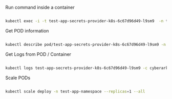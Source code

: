 
Run command inside a container
```bash

kubectl exec -i -t test-app-secrets-provider-k8s-6c67d96d49-l9sm9  -n test-app-namespace --container test-app env
```

Get POD information
```bash

kubectl describe pod/test-app-secrets-provider-k8s-6c67d96d49-l9sm9 -n test-app-namespace
```

Get Logs from POD / Container
```bash

kubectl logs test-app-secrets-provider-k8s-6c67d96d49-l9sm9 -c cyberark-secrets-provider-for-k8s -n test-app-namespace
```

Scale PODs 
```bash

kubectl scale deploy -n test-app-namespace --replicas=1 --all
```


